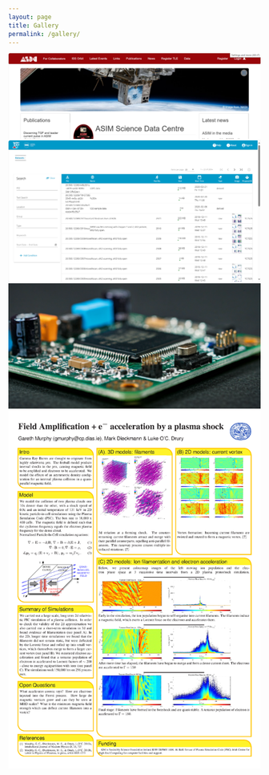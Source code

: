 ```yaml
---
layout: page
title: Gallery
permalink: /gallery/
---
```


![ASDC](../images/asdc.png "ASDC")
![Scicat](../images/scicat.png "Scicat")
![FPGA](../images/fpga.png "FPGA")
![P007](../images/p007.png "P007")
